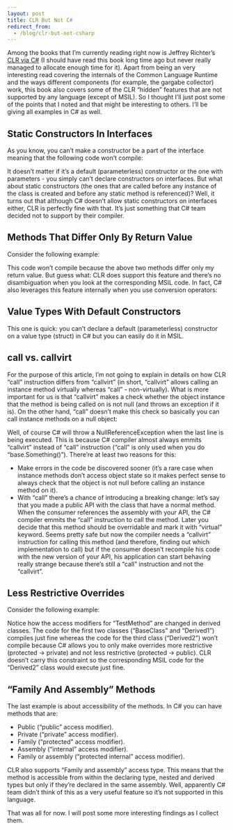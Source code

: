 ```yaml
---
layout: post
title: CLR But Not C#
redirect_from:
  - /blog/clr-but-not-csharp
---
```


Among the books that I’m currently reading right now is Jeffrey Richter’s [CLR via C#](http://www.amazon.com/CLR-via-Microsoft-Developer-Reference/dp/0735667454) (I should have read this book long time ago but never really managed to allocate enough time for it). Apart from being an very interesting read covering the internals of the Common Language Runtime and the ways different components (for example, the gargabe collector) work, this book also covers some of the CLR “hidden” features that are not supported by any language (except of MSIL). So I thought I’ll just post some of the points that I noted and that might be interesting to others. I’ll be giving all examples in C# as well.

## Static Constructors In Interfaces

As you know, you can’t make a constructor be a part of the interface meaning that the following code won’t compile:

<script src="https://gist.github.com/volpav/5332226.js"></script>

It doesn’t matter if it’s a default (parameterless) constructor or the one with parameters - you simply can’t declare constructors on interfaces. But what about static constructors (the ones that are called before any instance of the class is created and before any static method is referenced)? Well, it turns out that although C# doesn’t allow static constructors on interfaces either, CLR is perfectly fine with that. It’s just something that C# team decided not to support by their compiler.

## Methods That Differ Only By Return Value

Consider the following example:

<script src="https://gist.github.com/volpav/c74caa6f9d68b130ac59.js"></script>

This code won’t compile because the above two methods differ only my return value. But guess what: CLR does support this feature and there’s no disambiguation when you look at the corresponding MSIL code. In fact, C# also leverages this feature internally when you use conversion operators:

<script src="https://gist.github.com/volpav/b9a97596b49326210d57.js"></script>

## Value Types With Default Constructors

This one is quick: you can’t declare a default (parameterless) constructor on a value type (struct) in C# but you can easily do it in MSIL.

## call vs. callvirt

For the purpose of this article, I’m not going to explain in details on how CLR “call” instruction differs from “callvirt” (in short, “callvirt” allows calling an instance method virtually whereas “call” - non-virtually). What is more important for us is that “callvirt” makes a check whether the object instance that the method is being called on is not null (and throws an exception if it is). On the other hand, “call” doesn’t make this check so basically you can call instance methods on a null object:

<script src="https://gist.github.com/volpav/2d83784f46c7006f7187.js"></script>

Well, of course C# will throw a NullReferenceException when the last line is being executed. This is because C# compiler almost always emmits “callvirt” instead of “call” instruction (“call” is only used when you do “base.Something()”). There’re at least two reasons for this:

- Make errors in the code be discovered sooner (it’s a rare case when instance methods don’t access object state so it makes perfect sense to always check that the object is not null before calling an instance method on it).
- With “call” there’s a chance of introducing a breaking change: let’s say that you made a public API with the class that have a normal method. When the consumer references the assembly with your API, the C# compiler emmits the “call” instruction to call the method. Later you decide that this method should be overridable and mark it with “virtual” keyword. Seems pretty safe but now the compiler needs a “callvirt” instruction for calling this method (and therefore, finding out which implementation to call) but if the consumer doesn’t recompile his code with the new version of your API, his application can start behaving really strange because there’s still a “call” instruction and not the “callvirt”.

## Less Restrictive Overrides

Consider the following example:

<script src="https://gist.github.com/volpav/651728d938e8ea31231e.js"></script>

Notice how the access modifiers for “TestMethod” are changed in derived classes. The code for the first two classes (“BaseClass” and “Derived1”) compiles just fine whereas the code for the third class (“Derived2”) won’t compile because C# allows you to only make overrides more restrictive (protected -> private) and not less restrictive (protected -> public). CLR doesn’t carry this constraint so the corresponding MSIL code for the “Derived2” class would execute just fine.

## “Family And Assembly” Methods

The last example is about accessibility of the methods. In C# you can have methods that are:

- Public (“public” access modifier).
- Private (“private” access modifier).
- Family (“protected” access modifier).
- Assembly (“internal” access modifier).
- Family or assembly (“protected internal” access modifier).

CLR also supports “Family and assembly” access type. This means that the method is accessible from within the declaring type, nested and derived types but only if they’re declared in the same assembly. Well, apparently C# team didn’t think of this as a very useful feature so it’s not supported in this language.

That was all for now. I will post some more interesting findings as I collect them.